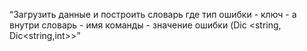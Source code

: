 “Загрузить данные и построить словарь где тип ошибки - ключ - а внутри словарь - имя команды - значение ошибки (Dic <string, Dic<string,int>>”
